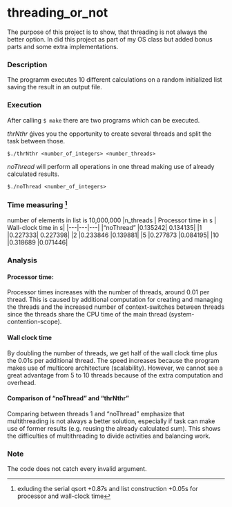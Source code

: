 # threading_or_not
The purpose of this project is to show, that threading is not always the better option.
In did this project as part of my OS class but added bonus parts and some extra implementations. 

### Description
The programm executes 10 different calculations on a random initialized list saving the result in an output file.

### Execution
After calling `$ make` there are two programs which can be executed.

*thrNthr* ǵives you the opportunity to create several threads and split the task between those.

`$./thrNthr <number_of_integers> <number_threads>`

*noThread* will perform all operations in one thread making use of already calculated results.

`$./noThread <number_of_integers>`

### Time measuring [^1]
number of elements in list is 10,000,000
|n_threads | Processor time in s | Wall-clock time in s|
|---|---|---|
|“noThread” |0.135242| 0.134135|
|1 |0.227333| 0.227398|
|2 |0.233846 |0.139881|
|5 |0.277873 |0.084195|
|10 |0.318689 |0.071446|

[^1]:exluding the serial qsort +0.87s and list construction
+0.05s for processor and wall-clock time

### Analysis
#### Processor time:
Processor times increases with the number of threads, around 0.01 per thread. This is
caused by additional computation for creating and managing the threads and the increased
number of context-switches between threads since the threads share the CPU time of the
main thread (system-contention-scope).
#### Wall clock time
By doubling the number of threads, we get half of the wall clock time plus the 0.01s per
additional thread. The speed increases because the program makes use of multicore
architecture (scalability). However, we cannot see a great advantage from 5 to 10 threads
because of the extra computation and overhead.
#### Comparison of “noThread” and “thrNthr”
Comparing between threads 1 and “noThread” emphasize that multithreading is not always a
better solution, especially if task can make use of former results (e.g. reusing the already
calculated sum). This shows the difficulties of multithreading to divide activities and balancing work.

### Note
The code does not catch every invalid argument.
